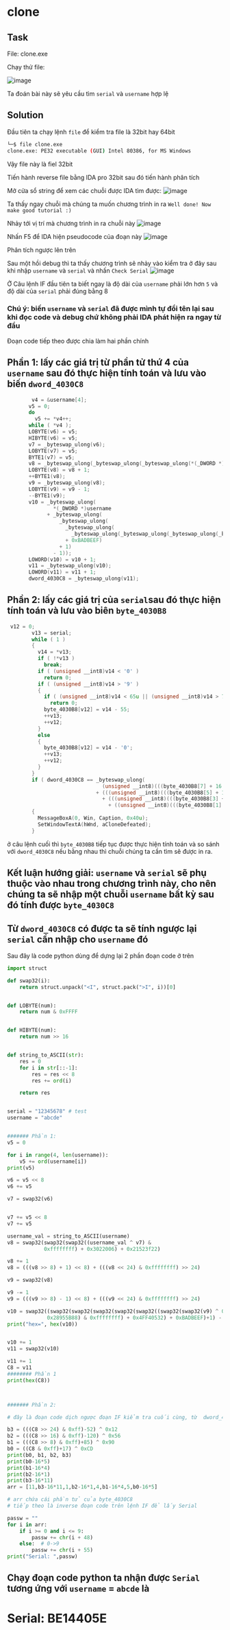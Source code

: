 # **clone**

## Task 
File: clone.exe

Chạy thử file:

![image](clone.png)

Ta đoán bài này sẽ yêu cầu tìm `serial` và `username` hợp lệ

## Solution

Đầu tiên ta chạy lệnh `file` để kiểm tra file là 32bit hay 64bit
```bash
└─$ file clone.exe
clone.exe: PE32 executable (GUI) Intel 80386, for MS Windows
```

Vậy file này là fiel 32bit

Tiến hành reverse file bằng IDA pro 32bit sau đó tiến hành phân tích 

Mở cửa sổ string để xem các chuỗi được IDA tìm được:
![image](clone1.png)

Ta thấy ngay chuỗi mà chúng ta muốn chương trình in ra `Well done! Now make good tutorial :)`

Nhảy tới vị trí mà chương trình in ra chuỗi này
![image](clone3.png)

Nhấn F5 để IDA hiện pseudocode của đoạn này
![image](clone4.png)


Phân tích ngược lên trên

Sau một hồi debug thì ta thấy chương trình sẽ nhảy vào kiểm tra ở đây sau khi nhập `username` và `serial` và nhấn `Check Serial`
![image](clone5.png)

Ở Câu lệnh IF đầu tiên 
ta biết ngay là độ dài của `username` phải lớn hơn `5` và độ dài của `serial` phải đúng bằng 8
### Chú ý: biến `username` và `serial` đã được mình tự đổi tên lại sau khi đọc code và debug chứ không phải IDA phát hiện ra ngay từ đầu

Đoạn code tiếp theo được chia làm hai phần chính
 ## Phần 1: lấy các giá trị từ phần tử thứ 4 của `username` sau đó thực hiện tính toán và lưu vào biến `dword_4030C8`
 ```c
         v4 = &username[4];
        v5 = 0;
        do
          v5 += *v4++;
        while ( *v4 );
        LOBYTE(v6) = v5;
        HIBYTE(v6) = v5;
        v7 = _byteswap_ulong(v6);
        LOBYTE(v7) = v5;
        BYTE1(v7) = v5;
        v8 = _byteswap_ulong(_byteswap_ulong(_byteswap_ulong(*(_DWORD *)username ^ v7) + 0x3022006) + 0x21523F22);
        LOBYTE(v8) = v8 + 1;
        ++BYTE1(v8);
        v9 = _byteswap_ulong(v8);
        LOBYTE(v9) = v9 - 1;
        --BYTE1(v9);
        v10 = _byteswap_ulong(
                *(_DWORD *)username
              + _byteswap_ulong(
                  _byteswap_ulong(
                    _byteswap_ulong(
                      _byteswap_ulong(_byteswap_ulong(_byteswap_ulong(_byteswap_ulong(v9) ^ 0xEDB88320) - 0x28955B88) + 0x4FF40532)
                    + 0xBADBEEF)
                  + 1)
                - 1));
        LOWORD(v10) = v10 + 1;
        v11 = _byteswap_ulong(v10);
        LOWORD(v11) = v11 + 1;
        dword_4030C8 = _byteswap_ulong(v11);
 ```

## Phần 2: lấy các giá trị của `serial`sau đó thực hiện tính toán và lưu vào biên `byte_4030B8`
```c
 v12 = 0;
        v13 = serial;
        while ( 1 )
        {
          v14 = *v13;
          if ( !*v13 )
            break;
          if ( (unsigned __int8)v14 < '0' )
            return 0;
          if ( (unsigned __int8)v14 > '9' )
          {
            if ( (unsigned __int8)v14 < 65u || (unsigned __int8)v14 > 70u )
              return 0;
            byte_4030B8[v12] = v14 - 55;
            ++v13;
            ++v12;
          }
          else
          {
            byte_4030B8[v12] = v14 - '0';
            ++v13;
            ++v12;
          }
        }
        if ( dword_4030C8 == _byteswap_ulong(
                               (unsigned __int8)(((byte_4030B8[7] + 16 * byte_4030B8[6]) ^ 0xCD) - 17)
                             + (((unsigned __int8)(((byte_4030B8[5] + 16 * byte_4030B8[4]) ^ 0x90) - 85)
                               + (((unsigned __int8)(((byte_4030B8[3] + 16 * byte_4030B8[2]) ^ 0x56) + 120)
                                 + ((unsigned __int8)(((byte_4030B8[1] + 16 * byte_4030B8[0]) ^ 0x12) + 52) << 8)) << 8)) << 8)) )
        {
          MessageBoxA(0, Win, Caption, 0x40u);
          SetWindowTextA(hWnd, aCloneDefeated);
        }
```
ở câu lệnh cuối thì `byte_4030B8` tiếp tục được thực hiện tính toán và so sánh với `dword_4030C8` nếu bằng nhau thì chuỗi chúng ta cần tìm sẽ được in ra.

## Kết luận hướng giải: `username` và `serial` sẽ phụ thuộc vào nhau trong chương trình này, cho nên chúng ta sẽ nhập một chuỗi `username` bất kỳ sau đó tính được `byte_4030C8` 
## Từ `dword_4030C8` có được ta sẽ tính ngược lại `serial` cần nhập cho `username` đó

Sau đây là code python dùng để dựng lại 2 phần đoạn code ở trên
```python
import struct

def swap32(i):
    return struct.unpack("<I", struct.pack(">I", i))[0]


def LOBYTE(num):
    return num & 0xFFFF


def HIBYTE(num):
    return num >> 16


def string_to_ASCII(str):
    res = 0
    for i in str[::-1]:
        res = res << 8
        res += ord(i)

    return res


serial = "12345678" # test
username = "abcde"


####### Phần 1:
v5 = 0

for i in range(4, len(username)):
    v5 += ord(username[i])
print(v5)

v6 = v5 << 8
v6 += v5

v7 = swap32(v6)


v7 += v5 << 8
v7 += v5

username_val = string_to_ASCII(username)
v8 = swap32(swap32(swap32((username_val ^ v7) &
            0xffffffff) + 0x3022006) + 0x21523f22)

v8 += 1
v8 = (((v8 >> 8) + 1) << 8) + (((v8 << 24) & 0xffffffff) >> 24)

v9 = swap32(v8)

v9 -= 1
v9 = (((v9 >> 8) - 1) << 8) + (((v9 << 24) & 0xffffffff) >> 24)

v10 = swap32((swap32(swap32(swap32(swap32(swap32((swap32(swap32(v9) ^ 0xEDB88320) -
             0x28955B88) & 0xffffffff) + 0x4FF40532) + 0xBADBEEF)+1) - 1) + username_val) & 0xffffffff)
print("hex=", hex(v10))


v10 += 1
v11 = swap32(v10)

v11 += 1
C8 = v11
######## Phần 1
print(hex(C8))



####### Phần 2:

# đây là đoạn code dịch ngược đoạn IF kiểm tra cuối cùng, từ  dword_4030C8 tính ra byte_4030C8

b3 = (((C8 >> 24) & 0xff)-52) ^ 0x12
b2 = (((C8 >> 16) & 0xff)-120) ^ 0x56
b1 = (((C8 >> 8) & 0xff)+85) ^ 0x90
b0 = ((C8 & 0xff)+17) ^ 0xCD
print(b0, b1, b2, b3)
print(b0-16*5)
print(b1-16*4)
print(b2-16*1)
print(b3-16*11)
arr = [11,b3-16*11,1,b2-16*1,4,b1-16*4,5,b0-16*5]

# arr chứa cái phần tử của byte_4030C8
# tiếp theo là inverse đoạn code trên lệnh IF để lấy Serial 

passw = ""
for i in arr:
    if i >= 0 and i <= 9:
        passw += chr(i + 48)
    else:  # 0->9
        passw += chr(i + 55)
print("Serial: ",passw)
```

## Chạy đoạn code python ta nhận được  `Serial` tương ứng với `username` = `abcde` là
# Serial:  BE14405E